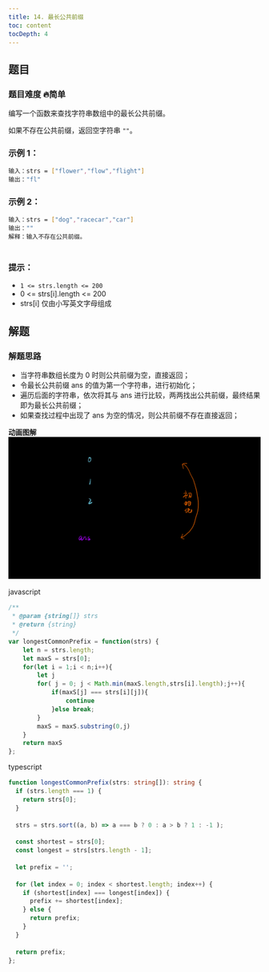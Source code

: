 ```yaml
---
title: 14. 最长公共前缀
toc: content
tocDepth: 4
---
```

## 题目

### 题目难度 🔥简单
编写一个函数来查找字符串数组中的最长公共前缀。

如果不存在公共前缀，返回空字符串 `""`。

### 示例 1：
```bash
输入：strs = ["flower","flow","flight"]
输出："fl"
````
### 示例 2：
```bash
输入：strs = ["dog","racecar","car"]
输出：""
解释：输入不存在公共前缀。
 
```
### 提示：

- `1 <= strs.length <= 200`
- 0 <= strs[i].length <= 200
- strs[i] 仅由小写英文字母组成

## 解题

### 解题思路
- 当字符串数组长度为 0 时则公共前缀为空，直接返回；
- 令最长公共前缀 ans 的值为第一个字符串，进行初始化；
- 遍历后面的字符串，依次将其与 ans 进行比较，两两找出公共前缀，最终结果即为最长公共前缀；
- 如果查找过程中出现了 ans 为空的情况，则公共前缀不存在直接返回；

**动画图解**
<img src = '../../assets/daily-question/LongestCommonPrefix.gif'>

javascript

```js
/**
 * @param {string[]} strs
 * @return {string}
 */
var longestCommonPrefix = function(strs) {
    let n = strs.length;
    let maxS = strs[0];
    for(let i = 1;i < n;i++){
        let j
        for( j = 0; j < Math.min(maxS.length,strs[i].length);j++){
            if(maxS[j] === strs[i][j]){
                continue
            }else break;
        }
        maxS = maxS.substring(0,j)
    }
    return maxS
};
```

typescript

```ts
function longestCommonPrefix(strs: string[]): string {
  if (strs.length === 1) {
    return strs[0];
  }

  strs = strs.sort((a, b) => a === b ? 0 : a > b ? 1 : -1 );

  const shortest = strs[0];
  const longest = strs[strs.length - 1];

  let prefix = '';

  for (let index = 0; index < shortest.length; index++) {
    if (shortest[index] === longest[index]) {
      prefix += shortest[index];
    } else {
      return prefix;
    }
  }

  return prefix;
};
```
